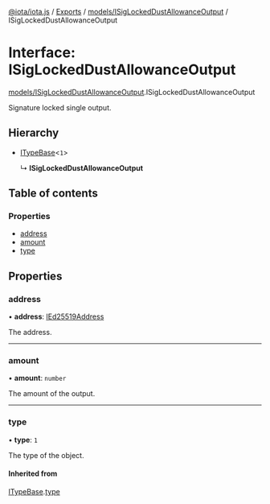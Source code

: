 [@iota/iota.js](../README.md) / [Exports](../modules.md) / [models/ISigLockedDustAllowanceOutput](../modules/models_isiglockeddustallowanceoutput.md) / ISigLockedDustAllowanceOutput

# Interface: ISigLockedDustAllowanceOutput

[models/ISigLockedDustAllowanceOutput](../modules/models_isiglockeddustallowanceoutput.md).ISigLockedDustAllowanceOutput

Signature locked single output.

## Hierarchy

- [ITypeBase](models_itypebase.itypebase.md)<``1``\>

  ↳ **ISigLockedDustAllowanceOutput**

## Table of contents

### Properties

- [address](models_isiglockeddustallowanceoutput.isiglockeddustallowanceoutput.md#address)
- [amount](models_isiglockeddustallowanceoutput.isiglockeddustallowanceoutput.md#amount)
- [type](models_isiglockeddustallowanceoutput.isiglockeddustallowanceoutput.md#type)

## Properties

### address

• **address**: [IEd25519Address](models_ied25519address.ied25519address.md)

The address.

___

### amount

• **amount**: `number`

The amount of the output.

___

### type

• **type**: ``1``

The type of the object.

#### Inherited from

[ITypeBase](models_itypebase.itypebase.md).[type](models_itypebase.itypebase.md#type)
